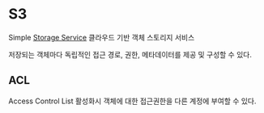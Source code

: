 # S3
Simple [Storage Service](Storage_Service)
클라우드 기반 객체 스토리지 서비스

저장되는 객체마다 독립적인 접근 경로, 권한, 메타데이터를 제공 및 구성할 수 있다.

## ACL
Access Control List
활성화시 객체에 대한 접근권한을 다른 계정에 부여할 수 있다.